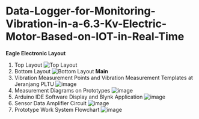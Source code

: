# Data-Logger-for-Monitoring-Vibration-in-a-6.3-Kv-Electric-Motor-Based-on-IOT-in-Real-Time
**Eagle Electronic Layout**
  1. Top Layout
![Top Layout](https://github.com/AdiGunaDharma/Data-Logger-for-Monitoring-Vibration-in-a-6.3-Kv-Electric-Motor-Based-on-IOT-in-Real-Time/assets/111425085/20571009-99d9-4f0a-928a-e1aa0bfa80e3)
  2. Bottom Layout
![Bottom Layout](https://github.com/AdiGunaDharma/Data-Logger-for-Monitoring-Vibration-in-a-6.3-Kv-Electric-Motor-Based-on-IOT-in-Real-Time/assets/111425085/c9240c26-2583-4594-8122-273a26357410)
**Main**
  1. Vibration Measurement Points and Vibration Measurement Templates at Jeranjang PLTU
![image](https://github.com/AdiGunaDharma/Data-Logger-for-Monitoring-Vibration-in-a-6.3-Kv-Electric-Motor-Based-on-IOT-in-Real-Time/assets/111425085/818658f3-2994-4682-901f-225099ba4007)
  2. Measurement Diagrams on Prototypes
![image](https://github.com/AdiGunaDharma/Data-Logger-for-Monitoring-Vibration-in-a-6.3-Kv-Electric-Motor-Based-on-IOT-in-Real-Time/assets/111425085/88ccfc3e-b033-403e-b433-d96891664a43)
  3. Arduino IDE Software Display and Blynk Application
![image](https://github.com/AdiGunaDharma/Data-Logger-for-Monitoring-Vibration-in-a-6.3-Kv-Electric-Motor-Based-on-IOT-in-Real-Time/assets/111425085/3b7cdd5e-1ead-4b98-9f8a-17fa5f2bed7c)
  4. Sensor Data Amplifier Circuit
![image](https://github.com/AdiGunaDharma/Data-Logger-for-Monitoring-Vibration-in-a-6.3-Kv-Electric-Motor-Based-on-IOT-in-Real-Time/assets/111425085/dc2d809c-26eb-41c1-9001-1b35de717056)
  5. Prototype Work System Flowchart
![image](https://github.com/AdiGunaDharma/Data-Logger-for-Monitoring-Vibration-in-a-6.3-Kv-Electric-Motor-Based-on-IOT-in-Real-Time/assets/111425085/7d0cc202-c235-4972-9f6d-5558538ef2e3)

